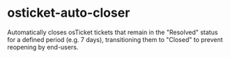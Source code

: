 # osticket-auto-closer
Automatically closes osTicket tickets that remain in the "Resolved" status for a defined period (e.g. 7 days), transitioning them to "Closed" to prevent reopening by end-users.
